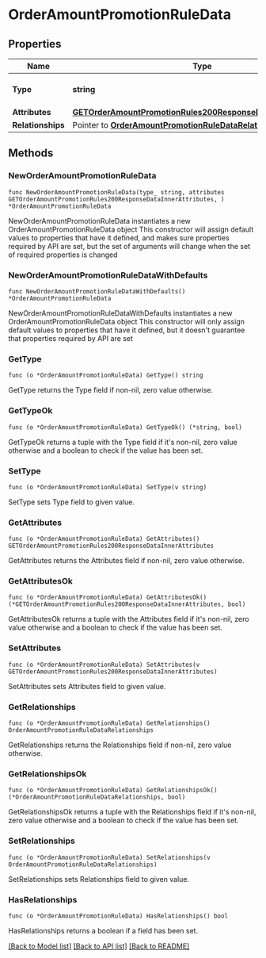 # OrderAmountPromotionRuleData

## Properties

Name | Type | Description | Notes
------------ | ------------- | ------------- | -------------
**Type** | **string** | The resource&#39;s type | 
**Attributes** | [**GETOrderAmountPromotionRules200ResponseDataInnerAttributes**](GETOrderAmountPromotionRules200ResponseDataInnerAttributes.md) |  | 
**Relationships** | Pointer to [**OrderAmountPromotionRuleDataRelationships**](OrderAmountPromotionRuleDataRelationships.md) |  | [optional] 

## Methods

### NewOrderAmountPromotionRuleData

`func NewOrderAmountPromotionRuleData(type_ string, attributes GETOrderAmountPromotionRules200ResponseDataInnerAttributes, ) *OrderAmountPromotionRuleData`

NewOrderAmountPromotionRuleData instantiates a new OrderAmountPromotionRuleData object
This constructor will assign default values to properties that have it defined,
and makes sure properties required by API are set, but the set of arguments
will change when the set of required properties is changed

### NewOrderAmountPromotionRuleDataWithDefaults

`func NewOrderAmountPromotionRuleDataWithDefaults() *OrderAmountPromotionRuleData`

NewOrderAmountPromotionRuleDataWithDefaults instantiates a new OrderAmountPromotionRuleData object
This constructor will only assign default values to properties that have it defined,
but it doesn't guarantee that properties required by API are set

### GetType

`func (o *OrderAmountPromotionRuleData) GetType() string`

GetType returns the Type field if non-nil, zero value otherwise.

### GetTypeOk

`func (o *OrderAmountPromotionRuleData) GetTypeOk() (*string, bool)`

GetTypeOk returns a tuple with the Type field if it's non-nil, zero value otherwise
and a boolean to check if the value has been set.

### SetType

`func (o *OrderAmountPromotionRuleData) SetType(v string)`

SetType sets Type field to given value.


### GetAttributes

`func (o *OrderAmountPromotionRuleData) GetAttributes() GETOrderAmountPromotionRules200ResponseDataInnerAttributes`

GetAttributes returns the Attributes field if non-nil, zero value otherwise.

### GetAttributesOk

`func (o *OrderAmountPromotionRuleData) GetAttributesOk() (*GETOrderAmountPromotionRules200ResponseDataInnerAttributes, bool)`

GetAttributesOk returns a tuple with the Attributes field if it's non-nil, zero value otherwise
and a boolean to check if the value has been set.

### SetAttributes

`func (o *OrderAmountPromotionRuleData) SetAttributes(v GETOrderAmountPromotionRules200ResponseDataInnerAttributes)`

SetAttributes sets Attributes field to given value.


### GetRelationships

`func (o *OrderAmountPromotionRuleData) GetRelationships() OrderAmountPromotionRuleDataRelationships`

GetRelationships returns the Relationships field if non-nil, zero value otherwise.

### GetRelationshipsOk

`func (o *OrderAmountPromotionRuleData) GetRelationshipsOk() (*OrderAmountPromotionRuleDataRelationships, bool)`

GetRelationshipsOk returns a tuple with the Relationships field if it's non-nil, zero value otherwise
and a boolean to check if the value has been set.

### SetRelationships

`func (o *OrderAmountPromotionRuleData) SetRelationships(v OrderAmountPromotionRuleDataRelationships)`

SetRelationships sets Relationships field to given value.

### HasRelationships

`func (o *OrderAmountPromotionRuleData) HasRelationships() bool`

HasRelationships returns a boolean if a field has been set.


[[Back to Model list]](../README.md#documentation-for-models) [[Back to API list]](../README.md#documentation-for-api-endpoints) [[Back to README]](../README.md)


